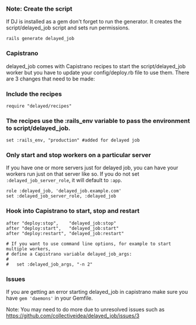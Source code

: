 ### Note: Create the script

If DJ is installed as a gem don't forget to run the generator. It creates the script/delayed_job script and sets run permissions.

    rails generate delayed_job

### Capistrano

delayed_job comes with Capistrano recipes to start the script/delayed_job worker but you have to update your config/deploy.rb file to use them. There are 3 changes that need to be made:

### Include the recipes  

    require "delayed/recipes"  

### The recipes use the :rails_env variable to pass the environment to script/delayed_job.   
    set :rails_env, "production" #added for delayed job  

### Only start and stop workers on a particular server

If you have one or more servers just for delayed job, you can have your workers run just on that server like so. If you do not set `:delayed_job_server_role`, it will default to `:app`.

    role :delayed_job, 'delayed_job.example.com'
    set :delayed_job_server_role, :delayed_job

### Hook into Capistrano to start, stop and restart  

    after "deploy:stop",    "delayed_job:stop"
    after "deploy:start",   "delayed_job:start"
    after "deploy:restart", "delayed_job:restart"

    # If you want to use command line options, for example to start multiple workers,
    # define a Capistrano variable delayed_job_args:
    #
    #   set :delayed_job_args, "-n 2"

### Issues

If you are getting an error starting delayed_job in capistrano make sure you have `gem 'daemons'` in your Gemfile.

Note: You may need to do more due to unresolved issues such as https://github.com/collectiveidea/delayed_job/issues/3
